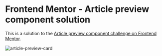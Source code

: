 # Frontend Mentor - Article preview component solution

This is a solution to the [Article preview component challenge on Frontend Mentor](https://www.frontendmentor.io/challenges/article-preview-component-dYBN_pYFT).

![article-preview-card](https://github.com/user-attachments/assets/ecd50423-b21f-4799-8a00-0da8baa12805)
